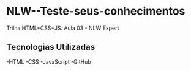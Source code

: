# NLW--Teste-seus-conhecimentos
Trilha HTML+CSS+JS: Aula 03 - NLW Expert

## Tecnologias Utilizadas
-HTML
-CSS
-JavaScript
-GitHub
